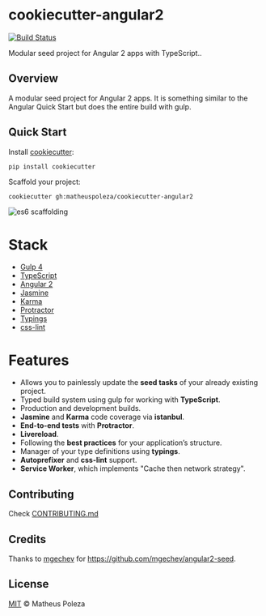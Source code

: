 # cookiecutter-angular2
[![Build Status](https://travis-ci.org/agconti/cookiecutter-es6-boilerplate.svg?branch=master)](https://travis-ci.org/agconti/cookiecutter-es6-boilerplate)

Modular seed project for Angular 2 apps with TypeScript..

## Overview
A modular seed project for Angular 2 apps. It is something similar to the Angular Quick Start but does the entire build with gulp.

## Quick Start
Install [cookiecutter](https://github.com/audreyr/cookiecutter):
```bash
pip install cookiecutter
```

Scaffold your project:
```
cookiecutter gh:matheuspoleza/cookiecutter-angular2
```

![es6 scaffolding](https://cloud.githubusercontent.com/assets/3332051/10678207/df1f2de0-78de-11e5-84b7-62484ddfea56.gif)

# Stack
- [Gulp 4](http://gulpjs.com/)
- [TypeScript](https://www.typescriptlang.org/)
- [Angular 2](https://angular.io/)
- [Jasmine](http://jasmine.github.io/)
- [Karma](https://karma-runner.github.io/0.13/index.html)
- [Protractor](http://angular.github.io/protractor/#/)
- [Typings](https://www.npmjs.com/package/typings)
- [css-lint](http://csslint.net/)

# Features

- Allows you to painlessly update the **seed tasks** of your already existing project.
- Typed build system using gulp for working with **TypeScript**.
- Production and development builds.
- **Jasmine** and **Karma** code coverage via **istanbul**.
- **End-to-end tests** with **Protractor**.
- **Livereload**.
- Following the **best practices** for your application’s structure.
- Manager of your type definitions using **typings**.
- **Autoprefixer** and **css-lint** support.
- **Service Worker**, which implements "Cache then network strategy".

## Contributing
Check [CONTRIBUTING.md](https://github.com/matheuspoleza/cookiecutter-angular2/blob/master/CONTRIBUTING.md)

## Credits
Thanks to [mgechev](https://github.com/mgechev) for https://github.com/mgechev/angular2-seed.

## License

[MIT](https://github.com/matheuspoleza/cookiecutter-angular2/blob/master/LICENSE) © Matheus Poleza
